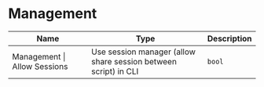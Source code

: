 # Management

| Name | Type | Description |
| --- | --- | --- |
| <a id="management-allow-sessions"></a>Management \| Allow Sessions | Use session manager (allow share session between script) in CLI | `bool` |

